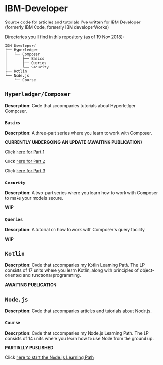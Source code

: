 # IBM-Developer
Source code for articles and tutorials I've written for IBM Developer (formerly IBM Code, formerly IBM developerWorks)

Directories you'll find in this repository (as of 19 Nov 2018):

```
IBM-Developer/
├── Hyperledger
│   └── Composer
│       ├── Basics
│       ├── Queries
│       └── Security
├── Kotlin
└── Node.js
    └── Course
```

## `Hyperledger/Composer`

**Description**: Code that accompanies tutorials about Hyperledger Composer.

### `Basics`

**Description**: A three-part series where you learn to work with Composer.

**CURRENTLY UNDERGOING AN UPDATE (AWAITING PUBLICATION)**

Click [here for Part 1](https://www.ibm.com/developerworks/cloud/library/cl-model-test-your-blockchain-network-with-hyperledger-composer-playground)

Click [here for Part 2](https://www.ibm.com/developerworks/cloud/library/cl-refine-deploy-your-blockchain-network-with-hyperledger-composer-playground)

Click [here for Part 3](https://www.ibm.com/developerworks/cloud/library/cl-deploy-interact-extend-local-blockchain-network-with-hyperledger-composer)

### `Security`

**Description**: A two-part series where you learn how to work with Composer to make your models secure.

**WIP**

### `Queries`

**Description**: A tutorial on how to work with Composer's query facility.

**WIP**

## `Kotlin`

**Description**: Code that accompanies my Kotlin Learning Path. The LP consists of 17 units where you learn Kotlin, along with principles of object-oriented and functional programming.

**AWAITING PUBLICATION**

## `Node.js`

**Description**: Code that accompanies articles and tutorials about Node.js.

### `Course`

**Description**: Code that accompanies my Node.js Learning Path. The LP consists of 14 units where you learn how to use Node from the ground up.

**PARTIALLY PUBLISHED**

Click [here to start the Node.js Learning Path](https://developer.ibm.com/articles/learn-node-unit-1-overview-nodejs-learning-path)


